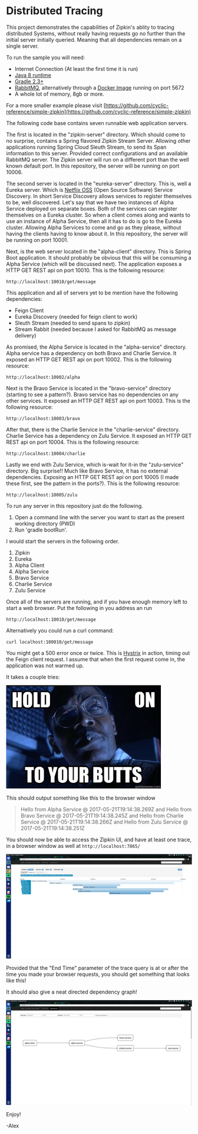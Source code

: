 # Distributed Tracing

This project demonstrates the capabilities of Zipkin's ablity to tracing distributed Systems, without really having requests go no further than the initial server initially queried.
Meaning that all dependencies remain on a single server.

To run the sample you will need:
 - Internet Connection (At least the first time it is run)
 - [Java 8 runtime](http://blog.acari.io/jvm/2017/05/05/Gradle-Install.html)
 - [Gradle 2.3+ ](http://blog.acari.io/jvm/2017/05/05/Gradle-Install.html)
 - [RabbitMQ](https://www.rabbitmq.com/download.html), alternatively through a [Docker Image](https://hub.docker.com/_/rabbitmq/) running on port 5672
 - A whole lot of memory, 8gb or more.
 
For a more smaller example please visit [https://github.com/cyclic-reference/simple-zipkin](https://github.com/cyclic-reference/simple-zipkin)

The following code base contains seven runnable web application servers.

The first is located in the "zipkin-server" directory.
Which should come to no surprise, contains a Spring flavored Zipkin Stream Server.
Allowing other applications running Spring Cloud Sleuth Stream, to send its Span information to this server.
Provided correct configurations and an available RabbitMQ server.
The Zipkin server will run on a different port than the well known default port.
In this repository, the server will be running on port 10006.

The second server is located in the "eureka-server" directory.
This is, well a Eureka server.
Which is [Netflix OSS](https://netflix.github.io/) (Open Source Software) Service Discovery.
In short Service Discovery allows services to register themselves to be, well discovered.
Let's say that we have two instances of Alpha Service deployed on separate boxes.
Both of the services can register themselves on a Eureka cluster. 
So when a client comes along and wants to use an instance of Alpha Service, then all it has to do is go to the Eureka cluster.
Allowing Alpha Services to come and go as they please, without having the clients having to know about it.
In this repository, the server will be running on port 10001.

Next, is the web server located in the "alpha-client" directory.
This is Spring Boot application.
It should probably be obvious that this will be consuming a Alpha Service (which will be discussed next).
The application exposes a HTTP GET REST api on port 10010.
This is the following resource:

    http://localhost:10010/get/message
    
This application and all of servers yet to be mention have the following dependencies:

- Feign Client
- Eureka Discovery (needed for feign client to work)
- Sleuth Stream (needed to send spans to zipkin) 
- Stream Rabbit (needed because I asked for RabbitMQ as message delivery)

As promised, the Alpha Service is located in the "alpha-service" directory.
Alpha service has a dependency on both Bravo and Charlie Service.
It exposed an HTTP GET REST api on port 10002.
This is the following resource:
    
    http://localhost:10002/alpha

Next is the Bravo Service is located in the "bravo-service" directory (starting to see a pattern?).
Bravo service has no dependencies on any other services.
It exposed an HTTP GET REST api on port 10003.
This is the following resource:
    
    http://localhost:10003/bravo

After that, there is the Charlie Service in the "charlie-service" directory.
Charlie Service has a dependency on Zulu Service.
It exposed an HTTP GET REST api on port 10004.
This is the following resource:
    
    http://localhost:10004/charlie

Lastly we end with Zulu Service, which is-wait for it-in the "zulu-service" directory.
Big surprise!!
Much like Bravo Service, it has no external dependencies.
Exposing an HTTP GET REST api on port 10005 (I made these first, see the pattern in the ports?).
This is the following resource:
    
    http://localhost:10005/zulu


To run any server in this repository just do the following.
1. Open a command line with the server you want to start as the present working directory (PWD)
1. Run 'gradle bootRun'.

I would start the servers in the following order.

1. Zipkin
1. Eureka
1. Alpha Client
1. Alpha Service
1. Bravo Service
1. Charlie Service
1. Zulu Service

Once all of the servers are running, and if you have enough memory left to start a web browser.
Put the following in you address an run 

    http://localhost:10010/get/message
    
Alternatively you could run a curl command:

    curl localhost:100010/get/message
    
You might get a 500 error once or twice.
This is [Hystrix](https://github.com/Netflix/Hystrix) in action, timing out the Feign client request.
I assume that when the first request come in, the application was not warmed up.

It takes a couple tries:

![hold onto your butts](images/hotyb.jpg)

This should output something like this to the browser window
    
>Hello from Alpha Service @ 2017-05-21T19:14:38.269Z and Hello from Bravo Service @ 2017-05-21T19:14:38.245Z and Hello from Charlie Service @ 2017-05-21T19:14:38.266Z and Hello from Zulu Service @ 2017-05-21T19:14:38.251Z

You should now be able to access the Zipkin UI, and have at least one trace, in a browser window as well at `http://localhost:7865/`

![trace](images/trace.png)

Provided that the "End Time" parameter of the trace query is at or after the time you made your browser requests, you should get something that looks like this!

It should also give a neat directed dependency graph!

![dependency graph](images/dependency-tree.png)


Enjoy!

-Alex
